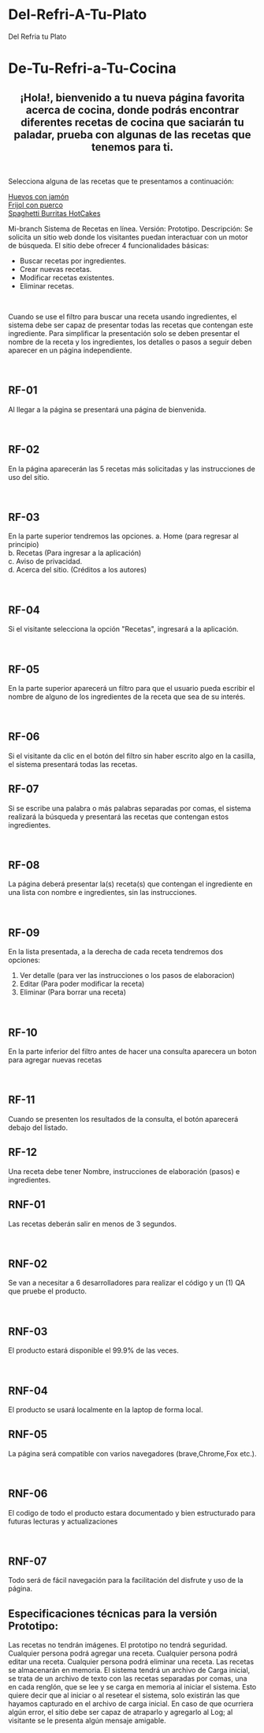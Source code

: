 # Del-Refri-A-Tu-Plato

<!DOCTYPE html>
<html>
<head>
  <tittle>Del Refria tu Plato</tittle>
  <link rel="stylesheet" href="https://stackpath.bootsrapcdn.com/boostrap/4.4.1/css/bootsrap.min.css"/>
  <link rel="stylesheet" href="style.css"/>
</head>
  
<body>
  
  <h1>De-Tu-Refri-a-Tu-Cocina</h1>

<h2><center>¡Hola!, bienvenido a tu nueva página favorita acerca de cocina, donde podrás encontrar diferentes recetas de cocina que saciarán tu paladar, prueba con algunas de las recetas que tenemos para ti.</center></h2>
  <br />
<article>
  <p>Selecciona alguna de las recetas que te presentamos a continuación:</p>
  <a href="Link del apartado"> Huevos con jamón </a>
  <br />
  <a href="Link del apartado"> Frijol con puerco </a>
  <br/>
  <a href="Link del apartado"> Spaghetti </a>
  <a href="Link del apartado"> Burritas </a>
  <a href="Link del apartado"> HotCakes </a>
  
<p>
  Mi-branch
  Sistema de Recetas en línea.
  Versión: Prototipo.
  Descripción:
  Se solicita un sitio web donde los visitantes puedan interactuar con un motor de búsqueda.
  El sitio debe ofrecer 4 funcionalidades básicas:
 <ul>
  <li>Buscar recetas por ingredientes.</li>
  <li>Crear nuevas recetas.</li>
  <li>Modificar recetas existentes.</li>
  <li>Eliminar recetas.</li>
 </ul>
</p>
  <br/>  
<p>
  Cuando se use el filtro para buscar una receta usando ingredientes, el sistema debe ser capaz de presentar todas las recetas que contengan este ingrediente.
  Para simplificar la presentación solo se deben presentar el nombre de la receta y los ingredientes, los detalles o pasos a 
seguir deben aparecer en un página independiente.
</p>
  <br/> 
<article>
<h2> RF-01 </h2>
  <p>Al llegar  a la página se presentará una página de bienvenida.</p>
  <br/>  
<h2> RF-02 </h2>
  <p>En la página aparecerán las 5 recetas más solicitadas y las instrucciones de uso del sitio.</p>
  <br/>
<h2> RF-03 </h2>
  <p>En la parte superior tendremos las opciones. 
a. Home (para regresar al principio)
  <br/>
b. Recetas (Para ingresar a la aplicación)
  <br/>
c. Aviso de privacidad.
  <br/>
d. Acerca del sitio. (Créditos a los autores)</p>
  <br/>
<h2> RF-04 </h2>
  <p>Si el visitante selecciona la opción "Recetas", ingresará a la aplicación.</p>
  <br />
<h2> RF-05 </h2>
  <p>En la parte superior aparecerá un filtro para que el usuario pueda escribir el nombre de alguno de los ingredientes de la receta que sea de su interés.</p>
  <br />
<h2> RF-06 </h2>
Si el visitante da clic en el botón del filtro sin haber escrito algo en la casilla, el sistema presentará todas las recetas.
<br />
<H2> RF-07 </H2>
  <p> Si se escribe una palabra o más palabras separadas por comas, el sistema realizará la búsqueda y presentará las recetas que contengan estos ingredientes. </p>
  <br />
<H2> RF-08 </H2>
  <p> La página deberá presentar la(s) receta(s) que contengan el ingrediente en una lista con nombre e ingredientes, sin las instrucciones. </p>
  <br />
<h2> RF-09 </h2>
 <p>En la lista presentada, a la derecha de cada receta tendremos dos opciones:</p>
 <ol>
  <li>Ver detalle (para ver las instrucciones o los pasos de elaboracion)</li>
  <li>Editar (Para poder modificar la receta)</li>
  <li>Eliminar (Para borrar una receta)</li>
 </ol>
<br>
<h2> RF-10 </h2>
 <p>En la parte inferior del filtro antes de hacer una consulta aparecera un boton para agregar nuevas recetas</p>
<br/>
<h2> RF-11 </h2>
Cuando se presenten los resultados de la consulta, el botón aparecerá debajo del listado.
  <br/>
<h2> RF-12 </h2>
Una receta debe tener Nombre, instrucciones de elaboración (pasos) e ingredientes.
  <br/>
</article>
  
<article>
<h2>  RNF-01 </h2>
  <p>Las recetas deberán salir en menos de 3 segundos.</p>
  <br/>
<h2>  RNF-02 </h2>
  <p>Se van a necesitar a 6 desarrolladores para realizar el código y un (1) QA que pruebe el producto.</p>
  <br/>
<h2> RNF-03 </h2>
  <p>El producto estará disponible el 99.9% de las veces.</p>
  <br />
<H2>  RNF-04 </H2>
El producto se usará localmente en la laptop de forma local.
<br/>
<H2> RNF-05 </H2>
  <p> La página será compatible con varios navegadores (brave,Chrome,Fox etc.). </p>
  <br />
<h2> RNF-06</h2>
  <p>El codigo de todo el producto estara documentado y bien estructurado para futuras lecturas y actualizaciones</p>
  <br>
<h2> RNF-07</h2>
Todo será de fácil navegación para la facilitación del disfrute y uso de la página.
  <br/>
</article>
  
<article>
<H2>Especificaciones técnicas para la versión Prototipo: </H2>
<p>
Las recetas no tendrán imágenes.
El prototipo no tendrá seguridad.
Cualquier persona podrá agregar una receta.
Cualquier persona podrá editar una receta.
Cualquier persona podrá eliminar una receta.
Las recetas se almacenarán en memoria. 
El sistema tendrá un archivo de Carga inicial, se trata de un archivo de texto con las recetas separadas por comas, una en cada renglón, que se lee y se carga en 
memoria al iniciar el sistema.
Esto quiere decir que al iniciar o al resetear el sistema, solo existirán las que hayamos capturado en el archivo de carga inicial.
En caso de que ocurriera algún error, el sitio debe ser capaz de atraparlo y agregarlo al Log; al visitante se le presenta algún mensaje amigable.
</p>
</article>


</body>
</html>
